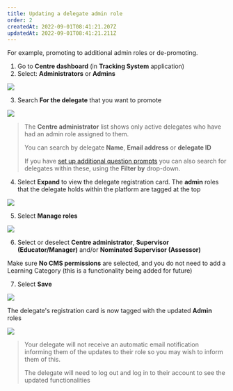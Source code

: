 ```yaml
---
title: Updating a delegate admin role
order: 2
createdAt: 2022-09-01T08:41:21.207Z
updatedAt: 2022-09-01T08:41:21.211Z
---
```

For example, promoting to additional admin roles or de-promoting.

1. Go to **Centre dashboard** (in **Tracking System** application) 
2. Select: **Administrators** or **Admins**​

![](/img/cm-5-08-Updating.jpg)

3. Search **For the delegate** that you want to promote​

![](/img/cm-5-09-Updating.jpg)

> The **Centre administrator** list shows only active delegates who have had an admin role assigned to them.  ​
>
> You can search by delegate ​**Name**, **Email address** or **delegate ID​**
>
> If you have [set up additional question prompts](/user-guide/centremanager/02-centre-management/configuring-centre-details/managing-registration-prompts) you can also search for delegates within these, using the **Filter by** drop-down.​

4. Select **Expand** to view the delegate registration card​. The **admin** roles that the delegate holds within the platform are tagged at the top

![](/img/cm-5-10-Updating.jpg)

5. Select **Manage roles​**

![](/img/cm-5-11-Updating.jpg)

6. Select or deselect **Centre administrator**, **Supervisor (Educator/Manager)** and/or **Nominated Supervisor (Assessor)**

Make sure **No CMS permissions** are selected, and you do not need to add a Learning Category (this is a functionality being added for future)​

7. Select **Save**​

![](/img/cm-5-12-Updating.jpg)

The delegate's registration card is now tagged with the updated **Admin** roles ​

![](/img/cm-5-13-Updating.jpg)

> Your delegate will not receive an automatic email notification informing them of the updates to their role so you may wish to inform them of this. 
>
> The delegate will need to log out and log in to their account to see the updated functionalities​​